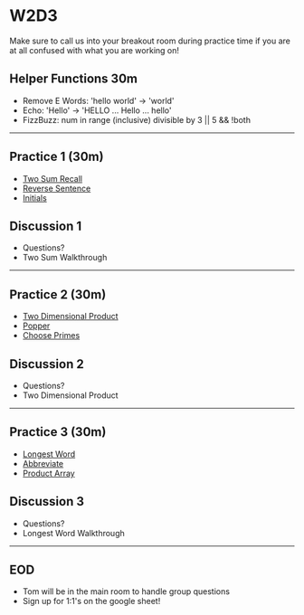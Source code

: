 # W2D3

Make sure to call us into your breakout room during practice time if you are at all confused with what you are working on!

## Helper Functions 30m

- Remove E Words: 'hello world' -> 'world'
- Echo: 'Hello' -> 'HELLO ... Hello ... hello'
- FizzBuzz: num in range (inclusive) divisible by 3 || 5 && !both

---

## Practice 1 (30m)

- [Two Sum Recall]
- [Reverse Sentence]
- [Initials]

## Discussion 1

- Questions?
- Two Sum Walkthrough

---

## Practice 2 (30m)

- [Two Dimensional Product]
- [Popper]
- [Choose Primes]

## Discussion 2

- Questions?
- Two Dimensional Product

---

## Practice 3 (30m)

- [Longest Word]
- [Abbreviate]
- [Product Array]

## Discussion 3

- Questions?
- Longest Word Walkthrough

---

## EOD

- Tom will be in the main room to handle group questions
- Sign up for 1:1's on the google sheet!

[two sum recall]: https://open.appacademy.io/learn/js-py---pt-nov-2021-online/week-2---intermediate-functions/two-sum-recall
[reverse sentence]: https://open.appacademy.io/learn/js-py---pt-nov-2021-online/week-2---intermediate-functions/reverse-sentence
[initials]: https://open.appacademy.io/learn/js-py---pt-nov-2021-online/week-2---intermediate-functions/initials
[two dimensional product]: https://open.appacademy.io/learn/js-py---pt-nov-2021-online/week-2---intermediate-functions/two-dimensional-product
[popper]: https://open.appacademy.io/learn/js-py---pt-nov-2021-online/week-2---intermediate-functions/popper
[choose primes]: https://open.appacademy.io/learn/js-py---pt-nov-2021-online/week-2---intermediate-functions/choose-primes
[longest word]: https://open.appacademy.io/learn/js-py---pt-nov-2021-online/week-2---intermediate-functions/longest-word
[abbreviate]: https://open.appacademy.io/learn/js-py---pt-nov-2021-online/week-2---intermediate-functions/abbreviate
[product array]: https://open.appacademy.io/learn/js-py---pt-nov-2021-online/week-2---intermediate-functions/product-array
